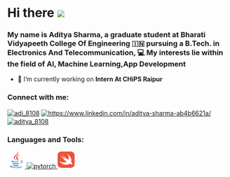 # Hi there <img src="https://raw.githubusercontent.com/umenzi/umenzi/main/wave.gif" width="30px">

<h3>My name is Aditya Sharma, a graduate student at Bharati Vidyapeeth College Of Engineering 🇮🇳 pursuing a B.Tech. in Electronics And Telecommunication, 💻 My interests lie within the field of AI, Machine Learning,App Development</h3>

- 🔭 I’m currently working on **Intern At CHiPS Raipur**

<h3 align="left">Connect with me:</h3>
<p align="left">
<a href="https://twitter.com/adi_8108" target="blank"><img align="center" src="https://raw.githubusercontent.com/rahuldkjain/github-profile-readme-generator/master/src/images/icons/Social/twitter.svg" alt="adi_8108" height="30" width="40" /></a>
<a href="https://linkedin.com/in/https://www.linkedin.com/in/aditya-sharma-ab4b6621a/" target="blank"><img align="center" src="https://raw.githubusercontent.com/rahuldkjain/github-profile-readme-generator/master/src/images/icons/Social/linked-in-alt.svg" alt="https://www.linkedin.com/in/aditya-sharma-ab4b6621a/" height="30" width="40" /></a>
<a href="https://www.leetcode.com/aditya_8108" target="blank"><img align="center" src="https://raw.githubusercontent.com/rahuldkjain/github-profile-readme-generator/master/src/images/icons/Social/leet-code.svg" alt="aditya_8108" height="30" width="40" /></a>
</p>

<h3 align="left">Languages and Tools:</h3>
<p align="left"> <a href="https://www.java.com" target="_blank" rel="noreferrer"> <img src="https://raw.githubusercontent.com/devicons/devicon/master/icons/java/java-original.svg" alt="java" width="40" height="40"/> </a> <a href="https://pytorch.org/" target="_blank" rel="noreferrer"> <img src="https://www.vectorlogo.zone/logos/pytorch/pytorch-icon.svg" alt="pytorch" width="40" height="40"/> </a> <a href="https://developer.apple.com/swift/" target="_blank" rel="noreferrer"> <img src="https://raw.githubusercontent.com/devicons/devicon/master/icons/swift/swift-original.svg" alt="swift" width="40" height="40"/> </a> </p>



<!--
**adityasharma2308/adityasharma2308** is a ✨ _special_ ✨ repository because its `README.md` (this file) appears on your GitHub profile.

Here are some ideas to get you started:

- 🔭 I’m currently working on ...
- 🌱 I’m currently learning ...
- 👯 I’m looking to collaborate on ...
- 🤔 I’m looking for help with ...
- 💬 Ask me about ...
- 📫 How to reach me: ...
- 😄 Pronouns: ...
- ⚡ Fun fact: ...
-->
